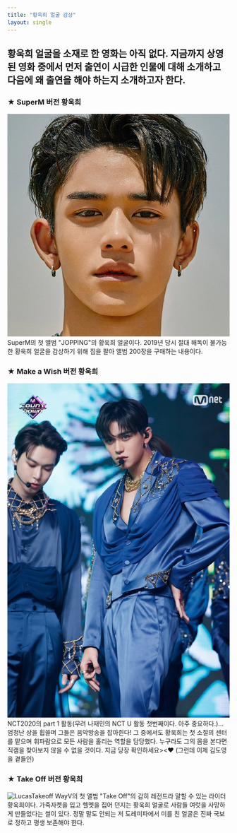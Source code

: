 ```yaml
---
title: "황욱희 얼굴 감상"
layout: single
---
```


황욱희 얼굴을 소재로 한 영화는 아직 없다. 지금까지 상영된 영화 중에서 먼저 출연이 시급한 인물에 대해 소개하고 다음에 왜 출연을 해야 하는지 소개하고자 한다.
---
### ★ SuperM 버전 황욱희
![Lucas](/assets/images/lucas.png)
SuperM의 첫 앨범 "JOPPING"의 황욱희 얼굴이다. 2019년 당시 절대 해독이 불가능한 황욱희 얼굴을 감상하기 위해 집을 팔아 앨범 200장을 구매하는 내용이다.


### ★ Make a Wish 버전 황욱희
![Lucasjeonshin](/assets/images/lucasmakeawish.png)
NCT2020의 part 1 활동(무려 나재민의 NCT U 활동 첫번째이다. 아주 중요하다.)... 엄청난 상을 휩쓸며 그들은 음악방송을 잡아쥔다! 그 중에서도 황욱희는 첫 소절의 센터를 맡으며 휘파람으로 모든 사람을 홀리는 역할을 담당했다. 누구라도 그의 몸을 본다면 직캠을 찾아보지 않을 수 없을 것이다. 지금 당장 확인하세요><♥ (그런데 이제 김도영을 곁들인)

### ★ Take Off 버전 황욱희
![LucasTakeoff](assets/images/lucastakeoff.png)
WayV의 첫 앨범 "Take Off"의 감히 레전드라 말할 수 있는 라이더 황욱희이다. 가죽자켓을 입고 헬멧을 집어 던지는 황욱희 얼굴로 사람들 여럿을 사망하게 만들었다는  썰이 있다. 정말 말도 안되는 저 도레미파에서 미를 친 얼굴은 진짜 국보로 정하고 평생 보존해야 한다. 
